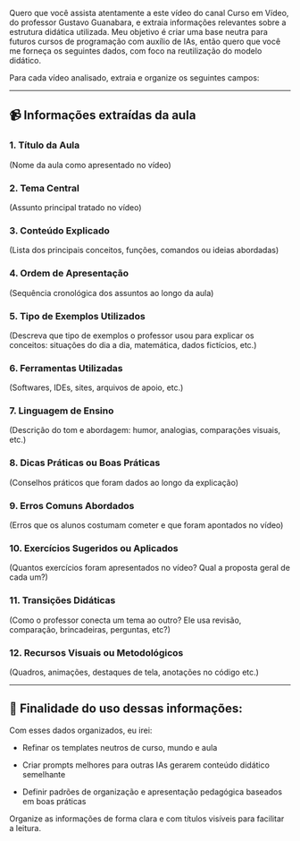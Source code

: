 Quero que você assista atentamente a este vídeo do canal Curso em Vídeo, do professor Gustavo Guanabara, e extraia informações relevantes sobre a estrutura didática utilizada. Meu objetivo é criar uma base neutra para futuros cursos de programação com auxílio de IAs, então quero que você me forneça os seguintes dados, com foco na reutilização do modelo didático.


Para cada vídeo analisado, extraia e organize os seguintes campos:



---



## 📹 Informações extraídas da aula



### 1. Título da Aula

(Nome da aula como apresentado no vídeo)



### 2. Tema Central

(Assunto principal tratado no vídeo)



### 3. Conteúdo Explicado

(Lista dos principais conceitos, funções, comandos ou ideias abordadas)



### 4. Ordem de Apresentação

(Sequência cronológica dos assuntos ao longo da aula)



### 5. Tipo de Exemplos Utilizados

(Descreva que tipo de exemplos o professor usou para explicar os conceitos: situações do dia a dia, matemática, dados fictícios, etc.)



### 6. Ferramentas Utilizadas

(Softwares, IDEs, sites, arquivos de apoio, etc.)



### 7. Linguagem de Ensino

(Descrição do tom e abordagem: humor, analogias, comparações visuais, etc.)



### 8. Dicas Práticas ou Boas Práticas

(Conselhos práticos que foram dados ao longo da explicação)



### 9. Erros Comuns Abordados

(Erros que os alunos costumam cometer e que foram apontados no vídeo)



### 10. Exercícios Sugeridos ou Aplicados

(Quantos exercícios foram apresentados no vídeo? Qual a proposta geral de cada um?)



### 11. Transições Didáticas

(Como o professor conecta um tema ao outro? Ele usa revisão, comparação, brincadeiras, perguntas, etc?)



### 12. Recursos Visuais ou Metodológicos

(Quadros, animações, destaques de tela, anotações no código etc.)



---



## 🎯 Finalidade do uso dessas informações:



Com esses dados organizados, eu irei:

- Refinar os templates neutros de curso, mundo e aula

- Criar prompts melhores para outras IAs gerarem conteúdo didático semelhante

- Definir padrões de organização e apresentação pedagógica baseados em boas práticas



Organize as informações de forma clara e com títulos visíveis para facilitar a leitura.